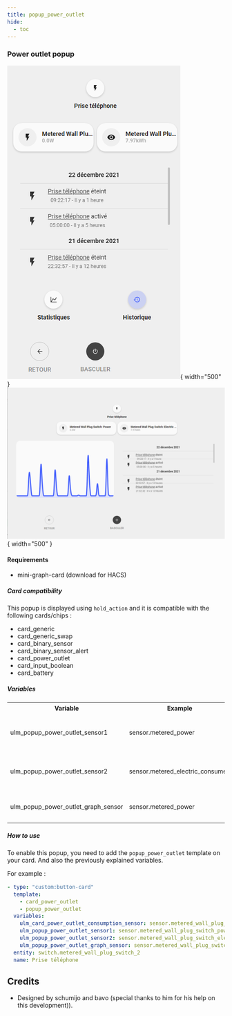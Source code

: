 ```yaml
---
title: popup_power_outlet
hide:
  - toc
---
```

<!-- markdownlint-disable MD046 -->

### Power outlet popup

![Phone](../../assets/img/popup_power_phone.png){ width="500" }
![Tablet](../../assets/img/popup_power_tablet.png){ width="500" }

#### Requirements

- mini-graph-card (download for HACS)

##### Card compatibility

This popup is displayed using ``hold_action`` and it is compatible with the following cards/chips :

- card_generic
- card_generic_swap
- card_binary_sensor
- card_binary_sensor_alert
- card_power_outlet
- card_input_boolean
- card_battery

##### Variables

<table>
  <tr>
    <th>Variable</th>
    <th>Example</th>
    <th>Required</th>
    <th>Explanation</th>
  </tr>
  <tr>
    <td>ulm_popup_power_outlet_sensor1</td>
    <td>sensor.metered_power</td>
    <td>yes</td>
    <td>Sensor entity displayed on top left button</td>
  </tr>
  <tr>
    <td>ulm_popup_power_outlet_sensor2</td>
    <td>sensor.metered_electric_consumed</td>
    <td>yes</td>
    <td>Sensor entity displayed on top right button</td>
  </tr>
  <tr>
    <td>ulm_popup_power_outlet_graph_sensor</td>
    <td>sensor.metered_power</td>
    <td>yes</td>
    <td>Sensor entity displayed on graph</td>
  </tr>
</table>

##### How to use

To enable this popup, you need to add the ``popup_power_outlet`` template on your card. And also the previously explained variables.

For example :

```yaml
- type: "custom:button-card"
  template:
    - card_power_outlet
    - popup_power_outlet
  variables:
    ulm_card_power_outlet_consumption_sensor: sensor.metered_wall_plug_switch_power_3
    ulm_popup_power_outlet_sensor1: sensor.metered_wall_plug_switch_power_3
    ulm_popup_power_outlet_sensor2: sensor.metered_wall_plug_switch_electric_consumed_kwh_2
    ulm_popup_power_outlet_graph_sensor: sensor.metered_wall_plug_switch_power_3
  entity: switch.metered_wall_plug_switch_2
  name: Prise téléphone
```

## Credits

- Designed by schumijo and bavo (special thanks to him for his help on this development)).
